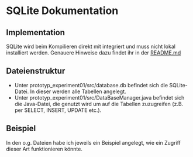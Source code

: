 # SQLite Dokumentation
## Implementation
SQLite wird beim Kompilieren direkt mit integriert und muss nicht lokal installiert werden. Genauere Hinweise dazu findet ihr in der [README.md](/src/prototyp_experiment01/README.md)

## Dateienstruktur
- Unter prototyp_experiment01/src/database.db befindet sich die SQLite-Datei. In dieser werden alle Tabellen angelegt.
- Unter prototyp_experiment01/src/DataBaseManager.java befindet sich die Java-Datei, die genutzt wird um auf die Tabellen zuzugreifen (z.B. per SELECT, INSERT, UPDATE etc.). 

## Beispiel
In den o.g. Dateien habe ich jeweils ein Beispiel angelegt, wie ein Zugriff dieser Art funktionieren könnte.